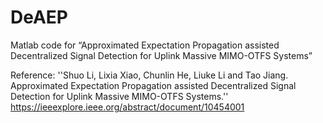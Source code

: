 # DeAEP
Matlab code for “Approximated Expectation Propagation assisted Decentralized Signal Detection for Uplink Massive MIMO-OTFS Systems”

Reference: ''Shuo Li, Lixia Xiao, Chunlin He, Liuke Li and Tao Jiang. Approximated Expectation Propagation assisted
Decentralized Signal Detection for Uplink Massive MIMO-OTFS Systems.'' https://ieeexplore.ieee.org/abstract/document/10454001

